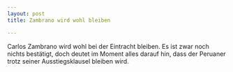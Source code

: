 ```yaml
---
layout: post
title: Zambrano wird wohl bleiben

---
```


Carlos Zambrano wird wohl bei der Eintracht bleiben. Es ist zwar noch nichts bestätigt, doch deutet im Moment alles darauf hin, dass der Peruaner trotz seiner Ausstiegsklausel bleiben wird. 


